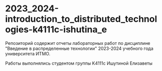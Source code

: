 # 2023_2024-introduction_to_distributed_technologies-k4111c-ishutina_e

Репозиторий содержит отчеты лабораторных работ по дисциплине "Введение в распределенные технологии" 2023-2024 учебного года университета ИТМО.

Работы выполнялись студентом группы K4111с Ишутиной Елизаветы


